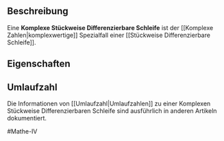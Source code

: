 ## Beschreibung
Eine **Komplexe Stückweise Differenzierbare Schleife** ist der [[Komplexe Zahlen|komplexwertige]] Spezialfall einer [[Stückweise Differenzierbare Schleife]].

## Eigenschaften

## Umlaufzahl
Die Informationen von [[Umlaufzahl|Umlaufzahlen]] zu einer Komplexen Stückweise Differenzierbaren Schleife sind ausführlich in anderen Artikeln dokumentiert.

#Mathe-IV 
